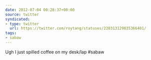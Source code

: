 ```yaml
---
date: 2012-07-04 00:28:37+00:00
source: twitter
syndicated:
- type: twitter
  url: https://twitter.com/roytang/statuses/220313129035366401/
tags:
- sabaw
---
```


Ugh I just spilled coffee on my desk/lap #sabaw